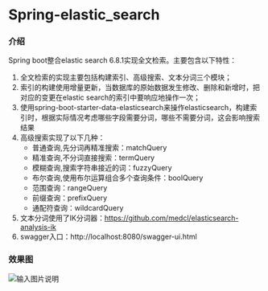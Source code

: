# Spring-elastic_search

### 介绍
Spring boot整合elastic search 6.8.1实现全文检索。主要包含以下特性：

1. 全文检索的实现主要包括构建索引、高级搜索、文本分词三个模块；
2. 索引的构建使用增量更新，当数据库的原始数据发生修改、删除和新增时，把对应的变更在elastic search的索引中要响应地操作一次；
3. 使用spring-boot-starter-data-elasticsearch来操作elasticsearch，构建索引时，根据实际情况考虑哪些字段需要分词，哪些不需要分词，这会影响搜索结果
4. 高级搜索实现了以下几种：
    - 普通查询,先分词再精准搜索：matchQuery
    - 精准查询,不分词直接搜索：termQuery
    - 模糊查询,搜索字符串接近的词：fuzzyQuery
    - 布尔查询,使用布尔运算组合多个查询条件：boolQuery
    - 范围查询：rangeQuery
    - 前缀查询：prefixQuery
    - 通配符查询：wildcardQuery
5. 文本分词使用了IK分词器：https://github.com/medcl/elasticsearch-analysis-ik
6. swagger入口：http://localhost:8080/swagger-ui.html
### 效果图
![输入图片说明](https://images.gitee.com/uploads/images/2019/0802/161859_ea43de26_1110335.png "QQ截图20190802161813.png")